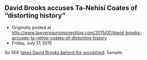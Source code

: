 ## David Brooks accuses Ta-Nehisi Coates of “distorting history”

 * Originally posted at http://www.lawyersgunsmoneyblog.com/2015/07/david-brooks-accuses-ta-nehisi-coates-of-distorting-history
 * Friday, July 17, 2015

So SEK [takes David Brooks behind the woodshed](http://www.salon.com/2015/07/17/david\_brooks\_scolds\_ta\_nehisi\_coates\_i\_think\_you\_distort\_history/). Sample: